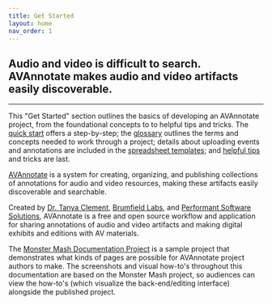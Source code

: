 ```yaml
---
title: Get Started
layout: home
nav_order: 1
---
```


## Audio and video is difficult to search. AVAnnotate makes audio and video artifacts easily discoverable.
---

This "Get Started" section outlines the basics of developing an AVAnnotate project, from the foundational concepts to to helpful tips and tricks. The [quick start](https://avannotate.github.io/documentation/pages/quickstart/) offers a step-by-step; the [glossary](https://avannotate.github.io/documentation/pages/glossary/) outlines the terms and concepts needed to work through a project; details about uploading events and annotations are included in the [spreadsheet templates](https://avannotate.github.io/documentation/pages/templates/); and [helpful tips](https://avannotate.github.io/documentation/pages/troubleshooting/) and tricks are last. 

[AVAnnotate](https://av-annotate.org/) is a system for creating, organizing, and publishing collections of annotations for audio and video resources, making these artifacts easily discoverable and searchable.

Created by [Dr. Tanya Clement](https://tanyaclement.org/), [Brumfield Labs](https://www.brumfieldlabs.com/), and [Performant Software Solutions](https://www.performantsoftware.com/), AVAnnotate is a free and open source workflow and application for sharing annotations of audio and video artifacts and making digital exhibits and editions with AV materials.

The [Monster Mash Documentation Project](https://avannotate.github.io/mm/) is a sample project that demonstrates what kinds of pages are possible for AVAnnotate project authors to make. The screenshots and visual how-to's throughout this documentation are based on the Monster Mash project, so audiences can view the how-to's (which visualize the back-end/editing interface) alongside the published project. 
